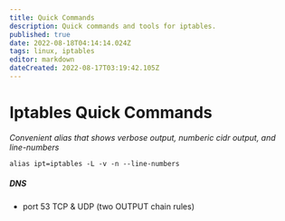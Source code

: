```yaml
---
title: Quick Commands
description: Quick commands and tools for iptables.
published: true
date: 2022-08-18T04:14:14.024Z
tags: linux, iptables
editor: markdown
dateCreated: 2022-08-17T03:19:42.105Z
---
```


# Iptables Quick Commands

*Convenient alias that shows verbose output, numberic cidr output, and line-numbers*

```
alias ipt=iptables -L -v -n --line-numbers
```

##### DNS

- port 53 TCP & UDP (two OUTPUT chain rules)

